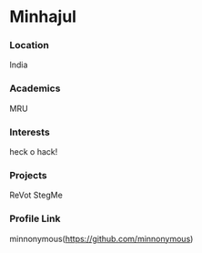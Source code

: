 # Minhajul

### Location

India

### Academics

MRU

### Interests

heck o hack!

### Projects

ReVot
StegMe

### Profile Link

minnonymous(https://github.com/minnonymous)